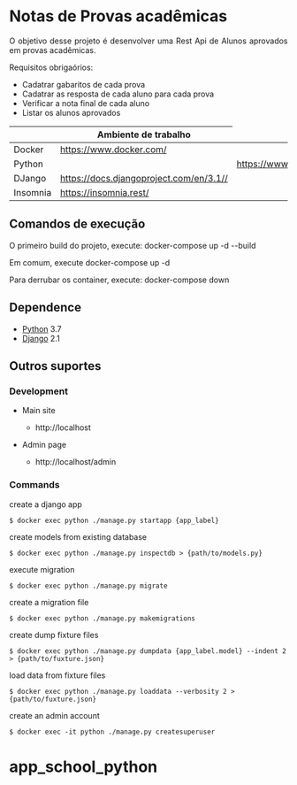 # Notas de Provas acadêmicas

<p style="text-align: justify">
    O objetivo desse projeto é desenvolver uma Rest Api de Alunos aprovados em provas acadêmicas.
</p>

<p>Requisitos obrigaórios:</p>
<ul>
    <li>Cadatrar gabaritos de cada prova</li>
    <li>Cadatrar as resposta de cada aluno para cada prova</li>
    <li>Verificar a nota final de cada aluno</li>
    <li>Listar os alunos aprovados</li>
</ul>

 <table style="width:100%">
    <thead>
      <tr>
        <th></th>
        <th>Ambiente de trabalho</th>
      </tr>
    </thead>
    <tbody>
      <tr>
        <td>Docker</td>
        <td><a target="_blank" href="https://www.docker.com/">https://www.docker.com/</a></td>
      </tr>   
      <tr>
          <td>Python<td>
          <td><a target="_blank" href="https://www.python.org/">https://www.python.org/</a></td>
      </tr>
      <tr>
        <td>DJango</td>
        <td><a target="_blank" href="https://docs.djangoproject.com/en/3.1/">https://docs.djangoproject.com/en/3.1//</a></td>
      </tr>   
      <tr>
        <td>Insomnia</td>
        <td><a target="_blank" href="https://insomnia.rest/">https://insomnia.rest/</a></td>
      </tr>    
    </tbody>
</table>

## Comandos de execução

O primeiro build do projeto, execute:
docker-compose up -d --build

Em comum, execute
docker-compose up -d

Para derrubar os container, execute:
docker-compose down


## Dependence

* [Python](https://www.python.org/) 3.7
* [Django](https://www.djangoproject.com/) 2.1

## Outros suportes

### Development

- Main site
    - http://localhost

- Admin page
    - http://localhost/admin

### Commands
create a django app
```
$ docker exec python ./manage.py startapp {app_label}
```

create models from existing database
```
$ docker exec python ./manage.py inspectdb > {path/to/models.py}
```

execute migration
```
$ docker exec python ./manage.py migrate
```

create a migration file
```
$ docker exec python ./manage.py makemigrations
```

create dump fixture files
```
$ docker exec python ./manage.py dumpdata {app_label.model} --indent 2 > {path/to/fuxture.json}
```

load data from fixture files
```
$ docker exec python ./manage.py loaddata --verbosity 2 > {path/to/fuxture.json}
```

create an admin account
```
$ docker exec -it python ./manage.py createsuperuser
```
# app_school_python





